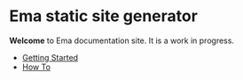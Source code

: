 # Ema static site generator

**Welcome** to Ema documentation site. It is a work in progress.

* [Getting Started](getting-started.md)
* [How To](howto.md)